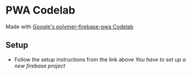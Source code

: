 # PWA Codelab
Made with [Google's polymer-firebase-pwa Codelab](https://codelabs.developers.google.com/codelabs/polymer-firebase-pwa/#0)

## Setup
 - Follow the setup instructions from the link above
 *You have to set up a new firebase project*
